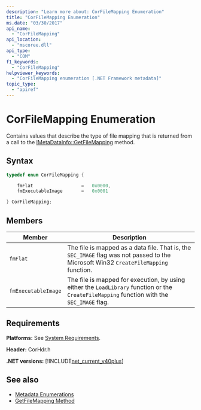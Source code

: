 ```yaml
---
description: "Learn more about: CorFileMapping Enumeration"
title: "CorFileMapping Enumeration"
ms.date: "03/30/2017"
api_name:
  - "CorFileMapping"
api_location:
  - "mscoree.dll"
api_type:
  - "COM"
f1_keywords:
  - "CorFileMapping"
helpviewer_keywords:
  - "CorFileMapping enumeration [.NET Framework metadata]"
topic_type:
  - "apiref"
---
```

# CorFileMapping Enumeration

Contains values that describe the type of file mapping that is returned from a call to the [IMetaDataInfo::GetFileMapping](imetadatainfo-getfilemapping-method.md) method.

## Syntax

```cpp
typedef enum CorFileMapping {

    fmFlat                  =   0x0000,
    fmExecutableImage       =   0x0001

} CorFileMapping;
```

## Members

|Member|Description|
|------------|-----------------|
|`fmFlat`|The file is mapped as a data file. That is, the `SEC_IMAGE` flag was not passed to the Microsoft Win32 `CreateFileMapping` function.|
|`fmExecutableImage`|The file is mapped for execution, by using either the `LoadLibrary` function or the `CreateFileMapping` function with the `SEC_IMAGE` flag.|

## Requirements

 **Platforms:** See [System Requirements](../../../framework/get-started/system-requirements.md).

 **Header:** CorHdr.h

 **.NET versions:** [!INCLUDE[net_current_v40plus](../../../../includes/net-current-v40plus-md.md)]

## See also

- [Metadata Enumerations](metadata-enumerations.md)
- [GetFileMapping Method](imetadatainfo-getfilemapping-method.md)
